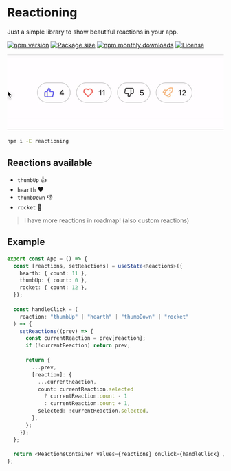 # Reactioning

Just a simple library to show beautiful reactions in your app.

[![npm version](https://img.shields.io/npm/v/reactioning)](https://www.npmjs.com/package/reactioning)
[![Package size](https://img.shields.io/bundlephobia/min/reactioning)](https://bundlephobia.com/package/reactioning)
[![npm monthly downloads](https://img.shields.io/npm/dm/reactioning)](https://www.npmjs.com/package/reactioning)
[![License](https://img.shields.io/npm/l/reactioning)](https://github.com/juanoa/reactioning/blob/main/LICENSE)

![Demo](https://raw.githubusercontent.com/juanoa/reactioning/refs/heads/main/assets/demo.gif)

```bash
npm i -E reactioning
```

## Reactions available

- `thumbUp` 👍
- `hearth` ❤️
- `thumbDown` 👎
- `rocket` 🚀

> I have more reactions in roadmap! (also custom reactions)

## Example

```typescript
export const App = () => {
  const [reactions, setReactions] = useState<Reactions>({
    hearth: { count: 11 },
    thumbUp: { count: 0 },
    rocket: { count: 12 },
  });

  const handleClick = (
    reaction: "thumbUp" | "hearth" | "thumbDown" | "rocket"
  ) => {
    setReactions((prev) => {
      const currentReaction = prev[reaction];
      if (!currentReaction) return prev;

      return {
        ...prev,
        [reaction]: {
          ...currentReaction,
          count: currentReaction.selected
            ? currentReaction.count - 1
            : currentReaction.count + 1,
          selected: !currentReaction.selected,
        },
      };
    });
  };

  return <ReactionsContainer values={reactions} onClick={handleClick} />;
};
```
